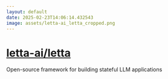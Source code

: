 ```yaml
---
layout: default
date: 2025-02-23T14:06:14.432543
image: assets/letta-ai_letta_cropped.png
---
```


# [letta-ai/letta](https://github.com/letta-ai/letta)

Open-source framework for building stateful LLM applications
